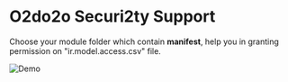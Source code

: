 # O2do2o Securi2ty Support

Choose your module folder which contain __manifest__, help you in granting permission on "ir.model.access.csv" file.

![Demo](https://i.imgur.com/H1Z7Iu5.gif)
